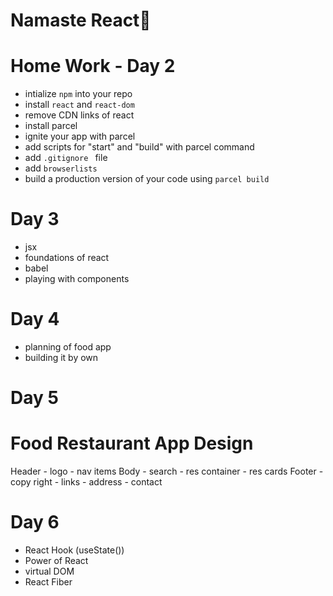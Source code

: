 # Namaste React🚀

# Home Work  - Day 2
- intialize `npm` into your repo
- install `react` and `react-dom`
- remove CDN links of react
- install parcel
- ignite your app with parcel
- add scripts for "start" and "build" with parcel command
- add `.gitignore ` file
- add `browserlists`
- build a production version of your code using `parcel build`

# Day 3 
- jsx
- foundations of react
- babel
- playing with components

# Day 4
- planning of food app
- building it by own

# Day 5
# Food Restaurant App Design

Header
    - logo
    - nav items
Body
    - search
    - res container
        - res cards
Footer
    - copy right
    - links
    - address
    - contact   

# Day 6
- React Hook (useState())
- Power of React
- virtual DOM
- React Fiber